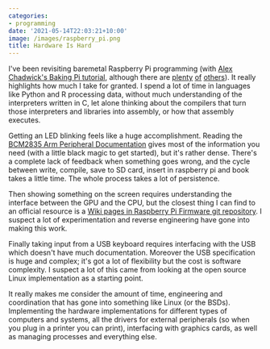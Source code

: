 ```yaml
---
categories:
- programming
date: '2021-05-14T22:03:21+10:00'
image: /images/raspberry_pi.png
title: Hardware Is Hard
---
```


I've been revisiting baremetal Raspberry Pi programming (with [Alex Chadwick's Baking Pi tutorial](https://www.cl.cam.ac.uk/projects/raspberrypi/tutorials/os/), although there are [plenty](https://github.com/dwelch67/raspberrypi) [of](https://jsandler18.github.io/) [others](https://www.valvers.com/open-software/raspberry-pi/bare-metal-programming-in-c/)).
It really highlights how much I take for granted.
I spend a lot of time in languages like Python and R processing data, without much understanding of the interpreters written in C, let alone thinking about the compilers that turn those interpreters and libraries into assembly, or how that assembly executes.

Getting an LED blinking feels like a huge accomplishment.
Reading the [BCM2835 Arm Peripheral Documentation](https://www.raspberrypi.org/documentation/hardware/raspberrypi/bcm2835/BCM2835-ARM-Peripherals.pdf) gives most of the information you need (with a little black magic to get started), but it's rather dense.
There's a complete lack of feedback when something goes wrong, and the cycle between write, compile, save to SD card, insert in raspberry pi and book takes a little time.
The whole process takes a lot of persistence.

Then showing something on the screen requires understanding the interface between the GPU and the CPU, but the closest thing I can find to an official resource is a [Wiki pages in Raspberry Pi Firmware git repository](https://github.com/raspberrypi/firmware/wiki/Mailboxes).
I suspect a lot of experimentation and reverse engineering have gone into making this work.

Finally taking input from a USB keyboard requires interfacing with the USB which doesn't have much documentation.
Moreover the USB specification is huge and complex; it's got a lot of flexibility but the cost is software complexity.
I suspect a lot of this came from looking at the open source Linux implementation as a starting point.

It really makes me consider the amount of time, engineering and coordination that has gone into something like Linux (or the BSDs).
Implementing the hardware implementations for different types of computers and systems, all the drivers for external peripherals (so when you plug in a printer you can print), interfacing with graphics cards, as well as managing processes and everything else.
